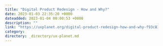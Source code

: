 ```yaml
---
title: "Digital Product Redesign - How and Why?"
date: 2023-01-03 22:35:20 +0000
dateadded: 2023-01-04 00:00:53 +0000
description: ""
link: "https://uxplanet.org/digital-product-redesign-how-and-why-f93c81265270?source=rss----819cc2aaeee0---4"
category:
directory: _directory/ux-planet.md
---
```

